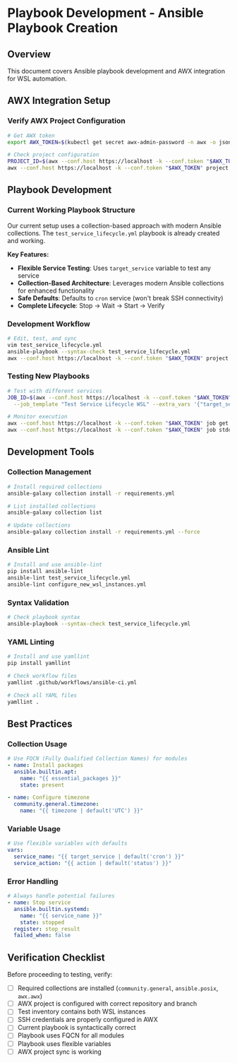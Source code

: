# Playbook Development - Ansible Playbook Creation

## Overview
This document covers Ansible playbook development and AWX integration for WSL automation.

## AWX Integration Setup

### Verify AWX Project Configuration
```bash
# Get AWX token
export AWX_TOKEN=$(kubectl get secret awx-admin-password -n awx -o jsonpath='{.data.password}' | base64 -d)

# Check project configuration
PROJECT_ID=$(awx --conf.host https://localhost -k --conf.token "$AWX_TOKEN" project list | jq -r '.results[] | select(.name=="WSL Project") | .id')
awx --conf.host https://localhost -k --conf.token "$AWX_TOKEN" project get "$PROJECT_ID" | jq '{name, scm_url, scm_branch, scm_update_on_launch}'
```

## Playbook Development

### Current Working Playbook Structure
Our current setup uses a collection-based approach with modern Ansible collections. The `test_service_lifecycle.yml` playbook is already created and working.

**Key Features:**
- **Flexible Service Testing**: Uses `target_service` variable to test any service
- **Collection-Based Architecture**: Leverages modern Ansible collections for enhanced functionality
- **Safe Defaults**: Defaults to `cron` service (won't break SSH connectivity)
- **Complete Lifecycle**: Stop -> Wait -> Start -> Verify

### Development Workflow
```bash
# Edit, test, and sync
vim test_service_lifecycle.yml
ansible-playbook --syntax-check test_service_lifecycle.yml
awx --conf.host https://localhost -k --conf.token "$AWX_TOKEN" project update "WSL Project"
```

### Testing New Playbooks
```bash
# Test with different services
JOB_ID=$(awx --conf.host https://localhost -k --conf.token "$AWX_TOKEN" job_template launch \
  --job_template "Test Service Lifecycle WSL" --extra_vars '{"target_service": "systemd-resolved"}' | jq -r .id)

# Monitor execution
awx --conf.host https://localhost -k --conf.token "$AWX_TOKEN" job get "$JOB_ID" | jq '{id, status, started, finished}'
awx --conf.host https://localhost -k --conf.token "$AWX_TOKEN" job stdout "$JOB_ID"
```

## Development Tools

### Collection Management
```bash
# Install required collections
ansible-galaxy collection install -r requirements.yml

# List installed collections
ansible-galaxy collection list

# Update collections
ansible-galaxy collection install -r requirements.yml --force
```

### Ansible Lint
```bash
# Install and use ansible-lint
pip install ansible-lint
ansible-lint test_service_lifecycle.yml
ansible-lint configure_new_wsl_instances.yml
```

### Syntax Validation
```bash
# Check playbook syntax
ansible-playbook --syntax-check test_service_lifecycle.yml
```
### YAML Linting
```bash
# Install and use yamllint
pip install yamllint

# Check workflow files
yamllint .github/workflows/ansible-ci.yml

# Check all YAML files
yamllint .
```

## Best Practices

### Collection Usage
```yaml
# Use FQCN (Fully Qualified Collection Names) for modules
- name: Install packages
  ansible.builtin.apt:
    name: "{{ essential_packages }}"
    state: present

- name: Configure timezone
  community.general.timezone:
    name: "{{ timezone | default('UTC') }}"
```

### Variable Usage
```yaml
# Use flexible variables with defaults
vars:
  service_name: "{{ target_service | default('cron') }}"
  service_action: "{{ action | default('status') }}"
```

### Error Handling
```yaml
# Always handle potential failures
- name: Stop service
  ansible.builtin.systemd:
    name: "{{ service_name }}"
    state: stopped
  register: stop_result
  failed_when: false
```

## Verification Checklist

Before proceeding to testing, verify:
- [ ] Required collections are installed (`community.general`, `ansible.posix`, `awx.awx`)
- [ ] AWX project is configured with correct repository and branch
- [ ] Test inventory contains both WSL instances
- [ ] SSH credentials are properly configured in AWX
- [ ] Current playbook is syntactically correct
- [ ] Playbook uses FQCN for all modules
- [ ] Playbook uses flexible variables
- [ ] AWX project sync is working